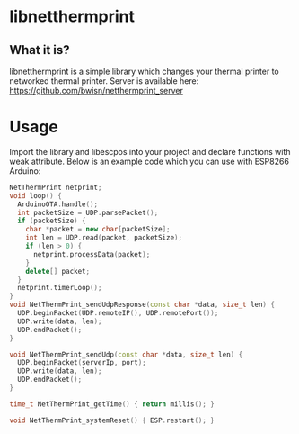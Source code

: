 # libnetthermprint

## What it is?
libnetthermprint is a simple library which changes your thermal printer to networked thermal printer. Server is available here: https://github.com/bwisn/netthermprint_server

# Usage
Import the library and libescpos into your project and declare functions with weak attribute.
Below is an example code which you can use with ESP8266 Arduino:
```c++
NetThermPrint netprint;
void loop() {
  ArduinoOTA.handle();
  int packetSize = UDP.parsePacket();
  if (packetSize) {
    char *packet = new char[packetSize];
    int len = UDP.read(packet, packetSize);
    if (len > 0) {
      netprint.processData(packet);
    }
    delete[] packet;
  }
  netprint.timerLoop();
}
void NetThermPrint_sendUdpResponse(const char *data, size_t len) {
  UDP.beginPacket(UDP.remoteIP(), UDP.remotePort());
  UDP.write(data, len);
  UDP.endPacket();
}

void NetThermPrint_sendUdp(const char *data, size_t len) {
  UDP.beginPacket(serverIp, port);
  UDP.write(data, len);
  UDP.endPacket();
}

time_t NetThermPrint_getTime() { return millis(); }

void NetThermPrint_systemReset() { ESP.restart(); }
```

